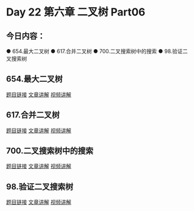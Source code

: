 # Day 22 第六章 二叉树 Part06

## 今日内容：

● 654.最大二叉树
● 617.合并二叉树
● 700.二叉搜索树中的搜索
● 98.验证二叉搜索树

## 654.最大二叉树
[题目链接]()
[文章讲解]()
[视频讲解]()

## 617.合并二叉树
[题目链接]()
[文章讲解]()
[视频讲解]()

## 700.二叉搜索树中的搜索
[题目链接]()
[文章讲解]()
[视频讲解]()

## 98.验证二叉搜索树
[题目链接]()
[文章讲解]()
[视频讲解]()
